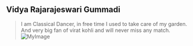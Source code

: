 ## Vidya Rajarajeswari Gummadi

>I am Classical Dancer, in free time I used to take care of my garden.
And very big fan of virat kohli and will never miss any match.<br>
![MyImage](C:\Users\s554047\Documents\GitHub\assignment2-Gummadi\MyImage.jpeg)
